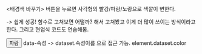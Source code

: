 <배경색 바꾸기>
버튼을 누르면 사각형의 빨강/파랑/노랑으로 색깔이 변한다.

-> 쉽게 성공! 함수로 고쳐보면 어떨까? 해서 고쳐봤고 이게 더 많이 쓰이는 방식이라고 한다.
그리고 현업식 코드도 연습해봄.

<button data-color="blue">파랑</button>
data-속성 -> dataset.속성이름 으로 접근 가능.   element.dataset.color